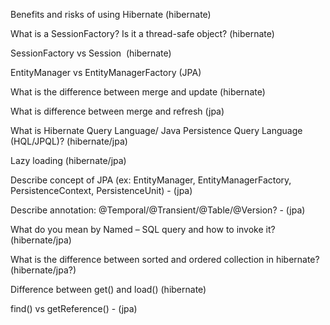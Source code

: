 ﻿Benefits and risks of using Hibernate (hibernate)

What is a SessionFactory? Is it a thread-safe object?  (hibernate)

SessionFactory vs Session  (hibernate)

EntityManager vs EntityManagerFactory  (JPA)

What is the difference between merge and update (hibernate)

What is difference between merge and refresh (jpa)

What is Hibernate Query Language/ Java Persistence Query Language (HQL/JPQL)? (hibernate/jpa)

Lazy loading (hibernate/jpa)

Describe concept of JPA (ex: EntityManager, EntityManagerFactory, PersistenceContext, PersistenceUnit) - (jpa)

Describe annotation: @Temporal/@Transient/@Table/@Version?  - (jpa)

What do you mean by Named – SQL query and how to invoke it? (hibernate/jpa)

What is the difference between sorted and ordered collection in hibernate? (hibernate/jpa?)

Difference between get() and load() (hibernate)

find() vs getReference()  - (jpa)
